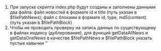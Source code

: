 1. При запуске скрипта index.php будут созданы и заполнены данными два файла:
файл новостей в формате id и title (путь указан в $filePathNews);
файл с блоками в формате  id, type, md5(content)(путь указан в $filePathBlock)
2. Чтобы не проводить проверку на запись данных по существующему в файлах индексу (дублирование), 
для функций getDataAllNews и getDataOneNews
в качестве $filePathNews и $filePathBlock указать пустые кавычки ''
